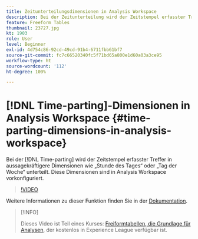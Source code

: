 ```yaml
---
title: Zeitunterteilungsdimensionen in Analysis Workspace
description: Bei der Zeitunterteilung wird der Zeitstempel erfasster Treffer in aussagekräftigere Dimensionen wie „Stunde des Tages“ oder „Tag der Woche“ unterteilt. Diese Dimensionen sind in Analysis Workspace vorkonfiguriert.
feature: Freeform Tables
thumbnail: 23727.jpg
kt: 1903
role: User
level: Beginner
exl-id: 4d754c86-92cd-49cd-91b4-6711fbb61bf7
source-git-commit: fc7c66520340fc5f71bd65a800e1d60a03a3ce95
workflow-type: ht
source-wordcount: '112'
ht-degree: 100%

---
```


# [!DNL Time-parting]-Dimensionen in Analysis Workspace {#time-parting-dimensions-in-analysis-workspace}

Bei der [!DNL Time-parting] wird der Zeitstempel erfasster Treffer in aussagekräftigere Dimensionen wie „Stunde des Tages“ oder „Tag der Woche“ unterteilt. Diese Dimensionen sind in Analysis Workspace vorkonfiguriert.

>[!VIDEO](https://video.tv.adobe.com/v/23727/?quality=12&learn=on)

Weitere Informationen zu dieser Funktion finden Sie in der [Dokumentation](https://experienceleague.adobe.com/docs/analytics/analyze/analysis-workspace/components/dimensions/time-parting-dimensions.html?lang=de).

>[!INFO]
>
> Dieses Video ist Teil eines Kurses: [Freiformtabellen, die Grundlage für Analysen](https://experienceleague.adobe.com/?recommended=Analytics-U-1-2020.3), der kostenlos in Experience League verfügbar ist.
